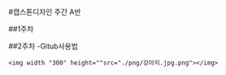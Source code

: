#캡스톤디자인 주간 A반

##1주차

##2주차
    -Gitub사용법
    
    <img width "300" height=""src="./png/강아지.jpg.png"></img>
